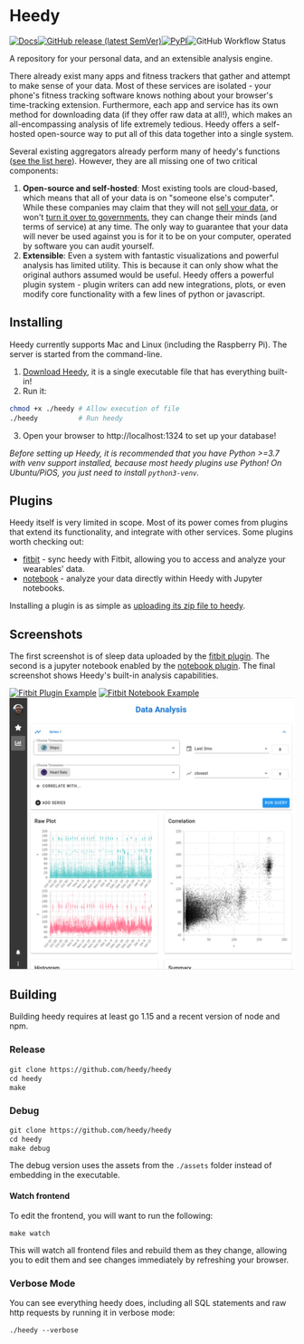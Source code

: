 # Heedy

[![Docs](https://img.shields.io/badge/documentation-heedy.org-purple?style=flat-square)](https://heedy.org)[![GitHub release (latest SemVer)](https://img.shields.io/github/v/release/heedy/heedy?style=flat-square)](https://github.com/heedy/heedy/releases)[![PyPI](https://img.shields.io/pypi/v/heedy?style=flat-square)](https://pypi.org/project/heedy/)![GitHub Workflow Status](https://img.shields.io/github/workflow/status/heedy/heedy/Test?label=tests&style=flat-square)

A repository for your personal data, and an extensible analysis engine.

There already exist many apps and fitness trackers that gather and attempt to make sense of your data. Most of these services are isolated - your phone's fitness tracking software knows nothing about your browser's time-tracking extension. Furthermore, each app and service has its own method for downloading data (if they offer raw data at all!), which makes an all-encompassing analysis of life extremely tedious. Heedy offers a self-hosted open-source way to put all of this data together into a single system.

Several existing aggregators already perform many of heedy's functions ([see the list here](https://github.com/woop/awesome-quantified-self#aggregators--dashboards)). However, they are all missing one of two critical components:

1. **Open-source and self-hosted**: Most existing tools are cloud-based, which means that all of your data is on "someone else's computer". While these companies may claim that they will not [sell your data](https://arstechnica.com/tech-policy/2019/03/ftc-investigates-whether-isps-sell-your-browsing-history-and-location-data/), or won't [turn it over to governments](<https://en.wikipedia.org/wiki/PRISM_(surveillance_program)>), they can change their minds (and terms of service) at any time. The only way to guarantee that your data will never be used against you is for it to be on your computer, operated by software you can audit yourself.
2. **Extensible**: Even a system with fantastic visualizations and powerful analysis has limited utility. This is because it can only show what the original authors assumed would be useful. Heedy offers a powerful plugin system - plugin writers can add new integrations, plots, or even modify core functionality with a few lines of python or javascript.

## Installing

Heedy currently supports Mac and Linux (including the Raspberry Pi). The server is started from the command-line.

1. [Download Heedy](https://github.com/heedy/heedy/releases/latest), it is a single executable file that has everything built-in!
2. Run it:

```bash
chmod +x ./heedy # Allow execution of file
./heedy          # Run heedy
```

3. Open your browser to http://localhost:1324 to set up your database!

_Before setting up Heedy, it is recommended that you have Python >=3.7 with venv support installed, because most heedy plugins use Python! On Ubuntu/PiOS, you just need to install `python3-venv`._

## Plugins

Heedy itself is very limited in scope. Most of its power comes from plugins that extend its functionality, and integrate with other services. Some plugins worth checking out:

- [fitbit](https://github.com/heedy/heedy-fitbit-plugin) - sync heedy with Fitbit, allowing you to access and analyze your wearables' data.
- [notebook](https://github.com/heedy/heedy-notebook-plugin) - analyze your data directly within Heedy with Jupyter notebooks.

Installing a plugin is as simple as [uploading its zip file to heedy](https://heedy.org/server/configuration.html#installing-plugins).

## Screenshots

The first screenshot is of sleep data uploaded by the [fitbit plugin](https://github.com/heedy/heedy-fitbit-plugin). The second is a jupyter notebook enabled by the [notebook plugin](https://github.com/heedy/heedy-notebook-plugin). The final screenshot shows Heedy's built-in analysis capabilities.

[![Fitbit Plugin Example](./screenshot1.png)](https://github.com/heedy/heedy-fitbit-plugin)
[![Fitbit Notebook Example](./screenshot2.png)](https://github.com/heedy/heedy-notebook-plugin)
![Data Analysis Example](./screenshot3.png)

## Building

Building heedy requires at least go 1.15 and a recent version of node and npm.

### Release

```
git clone https://github.com/heedy/heedy
cd heedy
make
```

### Debug

```
git clone https://github.com/heedy/heedy
cd heedy
make debug
```

The debug version uses the assets from the `./assets` folder instead of embedding in the executable.

#### Watch frontend

To edit the frontend, you will want to run the following:

```
make watch
```

This will watch all frontend files and rebuild them as they change, allowing you to edit them and see changes immediately by refreshing your browser.

### Verbose Mode

You can see everything heedy does, including all SQL statements and raw http requests by running it in verbose mode:

```
./heedy --verbose
```
